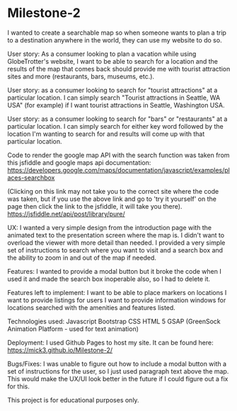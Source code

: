 # Milestone-2

I wanted to create a searchable map so when someone wants to plan a trip to a destination anywhere in the world, they can use my website to do so.

User story: As a consumer looking to plan a vacation while using GlobeTrotter's website, I want to be able to search for a location and the results of the map that comes back should provide me with tourist attraction sites and more (restaurants, bars, museums, etc.).

User story: as a consumer looking to search for "tourist attractions" at a particular location. I can simply search "Tourist attractions in Seattle, WA USA" (for example) if I want tourist attractions in Seattle, Washington USA.

User story: as a consumer looking to search for "bars" or "restaurants" at a particular location. I can simply search for either key word followed by the location I'm wanting to search for and results will come up with that particular location.

Code to render the google map API with the search function was taken from this jsfiddle and google maps api documentation:
https://developers.google.com/maps/documentation/javascript/examples/places-searchbox

(Clicking on this link may not take you to the correct site where the code was taken, but if you use the above link and go to 'try it yourself' on the page then click the link to the jsfiddle, it will take you there).
https://jsfiddle.net/api/post/library/pure/

UX:
I wanted a very simple design from the introduction page with the animated text to the presentation screen where the map is. I didn't want to overload the viewer with more detail than needed. I provided a very simple set of instructions to search where you want to visit and a search box and the ability to zoom in and out of the map if needed.

Features:
I wanted to provide a modal button but it broke the code when I used it and made the search box inoperable also, so I had to delete it.

Features left to implement:
I want to be able to place markers on locations
I want to provide listings for users
I want to provide information windows for locations searched with the amenities and features listed.

Technologies used:
Javascript
Bootstrap
CSS
HTML 5
GSAP (GreenSock Animation Platform - used for text animation)

Deployment:
I used Github Pages to host my site. It can be found here: https://mick3.github.io/Milestone-2/

Bugs/Fixes:
I was unable to figure out how to include a modal button with a set of instructions for the user, so I just used paragraph text above the map. This would make the UX/UI look better in the future if I could figure out a fix for this. 

This project is for educational purposes only.
